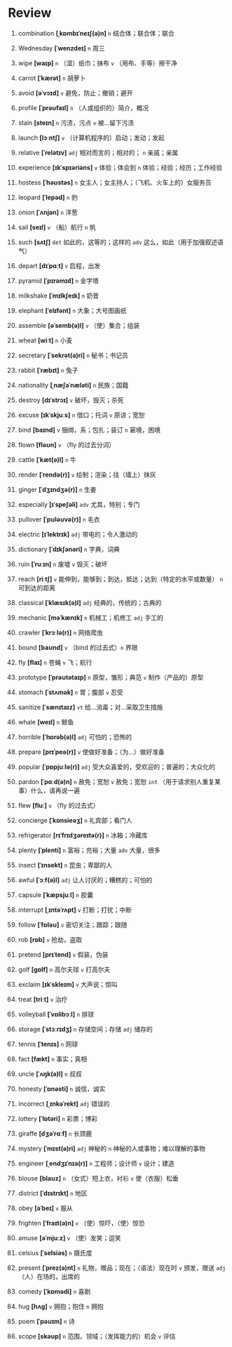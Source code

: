 # Review
1. combination **[ˌkɒmbɪˈneɪʃ(ə)n]** `n` 结合体；联合体；联合

2. Wednesday **[ˈwenzdeɪ]** `n` 周三

3. wipe **[waɪp]** `n` （湿）纸巾；抹布 `v` （用布、手等）擦干净

4. carrot **[ˈkærət]** `n` 胡萝卜

5. avoid **[əˈvɔɪd]** `v` 避免，防止；撤销；避开

6. profile **[ˈprəʊfaɪl]** `n` （人或组织的）简介，概况

7. stain **[steɪn]** `n` 污渍，污点 `v` 被...留下污渍

8. launch **[lɔːntʃ]** `v` （计算机程序的）启动；发动；发起

9. relative **[ˈrelətɪv]** `adj` 相对而言的；相对的； `n` 亲戚；亲属

10. experience **[ɪkˈspɪəriəns]** `v` 体验；体会到 `n` 体验；经验；经历；工作经验

11. hostess **[ˈhəʊstəs]** `n` 女主人；女主持人；（飞机、火车上的）女服务员

12. leopard **[ˈlepəd]** `n` 豹

13. onion **[ˈʌnjən]** `n` 洋葱

14. sail **[seɪl]** `v` （船）航行 `n` 帆

15. such **[sʌtʃ]** `det` 如此的，这等的；这样的 `adv` 这么，如此（用于加强叙述语气）

16. depart **[dɪˈpɑːt]** `v` 启程，出发

17. pyramid **[ˈpɪrəmɪd]** `n` 金字塔

18. milkshake **[ˈmɪlkʃeɪk]** `n` 奶昔

19. elephant **[ˈelɪfənt]** `n` 大象；大号图画纸

20. assemble **[əˈsemb(ə)l]** `v` （使）集合；组装

21. wheat **[wiːt]** `n` 小麦

22. secretary **[ˈsekrət(ə)ri]** `n` 秘书；书记员

23. rabbit **[ˈræbɪt]** `n` 兔子

24. nationality **[ˌnæʃəˈnæləti]** `n` 民族；国籍

25. destroy **[dɪˈstrɔɪ]** `v` 破坏，毁灭；杀死

26. excuse **[ɪkˈskjuːs]** `n` 借口；托词 `v` 原谅；宽恕

27. bind **[baɪnd]** `v` 捆绑，系；包扎；装订 `n` 窘境，困境

28. flown **[fləʊn]** `v` （fly 的过去分词）

29. cattle **[ˈkæt(ə)l]** `n` 牛

30. render **[ˈrendə(r)]** `v` 绘制；渲染；往（墙上）抹灰

31. ginger **[ˈdʒɪndʒə(r)]** `n` 生姜

32. especially **[ɪˈspeʃəli]** `adv` 尤其，特别；专门

33. pullover **[ˈpʊləʊvə(r)]** `n` 毛衣

34. electric **[ɪˈlektrɪk]** `adj` 带电的；令人激动的

35. dictionary **[ˈdɪkʃənəri]** `n` 字典，词典

36. ruin **[ˈruːɪn]** `n` 废墟 `v` 毁灭；破坏

37. reach **[riːtʃ]** `v` 能伸到，能够到；到达，抵达；达到（特定的水平或数量） `n` 可到达的距离

38. classical **[ˈklæsɪk(ə)l]** `adj` 经典的，传统的；古典的

39. mechanic **[məˈkænɪk]** `n` 机械工；机修工 `adj` 手工的

40. crawler **[ˈkrɔːlə(r)]** `n` 网络爬虫

41. bound **[baʊnd]** `v` （bind 的过去式）`n` 界限

42. fly **[flaɪ]** `n` 苍蝇 `v` 飞；航行

43. prototype **[ˈprəʊtətaɪp]** `n` 原型，雏形；典范 `v` 制作（产品的）原型

44. stomach **[ˈstʌmək]** `n` 胃；腹部 `v` 忍受

45. sanitize **[ˈsænɪtaɪz]** `vt` 给...消毒；对...采取卫生措施

46. whale **[weɪl]** `n` 鲸鱼

47. horrible **[ˈhɒrəb(ə)l]** `adj` 可怕的；恐怖的

48. prepare **[prɪˈpeə(r)]** `v` 使做好准备；（为...）做好准备

49. popular **[ˈpɒpjuːlə(r)]** `adj` 受大众喜爱的，受欢迎的；普遍的；大众化的

50. pardon **[ˈpɑːd(ə)n]** `n` 赦免；宽恕 `v` 赦免；宽恕 `int` （用于请求别人重复某事）什么，请再说一遍

51. flew **[fluː]** `v` （fly 的过去式）

52. concierge **[ˈkɒnsieəʒ]** `n` 礼宾部；看门人

53. refrigerator **[rɪˈfrɪdʒəreɪtə(r)]** `n` 冰箱；冷藏库

54. plenty **[ˈplenti]** `n` 富裕；充裕；大量 `adv` 大量，很多

55. insect **[ˈɪnsekt]** `n` 昆虫；卑鄙的人

56. awful **[ˈɔːf(ə)l]** `adj` 让人讨厌的；糟糕的；可怕的

57. capsule **[ˈkæpsjuːl]** `n` 胶囊

58. interrupt **[ˌɪntəˈrʌpt]** `v` 打断；打扰；中断

59. follow **[ˈfɒləʊ]** `v` 密切关注；跟踪；跟随

60. rob **[rɒb]** `v` 抢劫，盗取

61. pretend **[prɪˈtend]** `v` 假装，伪装

62. golf **[ɡɒlf]** `n` 高尔夫球 `v` 打高尔夫

63. exclaim **[ɪkˈskleɪm]** `v` 大声说；惊叫

64. treat **[triːt]** `v` 治疗

65. volleyball **[ˈvɒlibɔːl]** `n` 排球

66. storage **[ˈstɔːrɪdʒ]** `n` 存储空间；存储 `adj` 储存的

67. tennis **[ˈtenɪs]** `n` 网球

68. fact **[fækt]** `n` 事实；真相

69. uncle **[ˈʌŋk(ə)l]** `n` 叔叔

70. honesty **[ˈɒnəsti]** `n` 诚信，诚实

71. incorrect **[ˌɪnkəˈrekt]** `adj` 错误的

72. lottery **[ˈlɒtəri]** `n` 彩票；博彩

73. giraffe **[dʒəˈrɑːf]** `n` 长颈鹿

74. mystery **[ˈmɪst(ə)ri]** `adj` 神秘的 `n` 神秘的人或事物；难以理解的事物

75. engineer **[ˌendʒɪˈnɪə(r)]** `n` 工程师；设计师 `v` 设计；建造

76. blouse **[blaʊz]** `n` （女式）短上衣，衬衫 `v` 使（衣服）松垂

77. district **[ˈdɪstrɪkt]** `n` 地区

78. obey **[əˈbeɪ]** `v` 服从

79. frighten **[ˈfraɪt(ə)n]** `v` （使）惊吓，（使）惊恐

80. amuse **[əˈmjuːz]** `v` （使）发笑；逗笑

81. celsius **[ˈselsiəs]** `n` 摄氏度

82. present **[ˈprez(ə)nt]** `n` 礼物，赠品；现在；（语法）现在时 `v` 颁发，赠送 `adj` （人）在场的，出席的

83. comedy **[ˈkɒmədi]** `n` 喜剧

84. hug **[hʌɡ]** `v` 拥抱；抱住 `n` 拥抱

85. poem **[ˈpəʊɪm]** `n` 诗

86. scope **[skəʊp]** `n` 范围，领域；（发挥能力的）机会 `v` 评估

